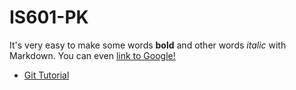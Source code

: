 # IS601-PK
It's very easy to make some words **bold** and other words *italic* with Markdown. You can even [link to Google!](http://google.com)

* [Git Tutorial](/git.md)
